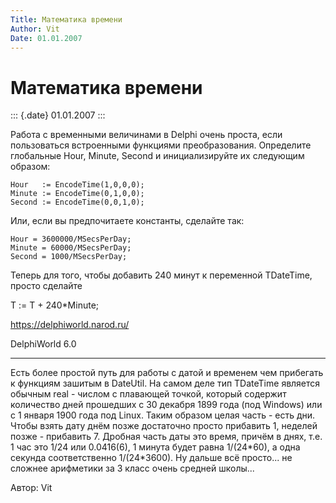 ```yaml
---
Title: Математика времени
Author: Vit
Date: 01.01.2007
---
```



Математика времени
==================

::: {.date}
01.01.2007
:::

Работа с временными величинами в Delphi очень проста, если пользоваться
встроенными функциями преобразования. Определите глобальные Hour,
Minute, Second и инициализируйте их следующим образом:

    Hour   := EncodeTime(1,0,0,0);
    Minute := EncodeTime(0,1,0,0);
    Second := EncodeTime(0,0,1,0);

Или, если вы предпочитаете константы, сделайте так:

    Hour = 3600000/MSecsPerDay;
    Minute = 60000/MSecsPerDay;
    Second = 1000/MSecsPerDay;

Теперь для того, чтобы добавить 240 минут к переменной TDateTime, просто
сделайте

T := T + 240\*Minute;

<https://delphiworld.narod.ru/>

DelphiWorld 6.0

 

 

------------------------------------------------------------------------

Есть более простой путь для работы с датой и временем чем прибегать к
функциям зашитым в DateUtil. На самом деле тип TDateTime является
обычным real - числом с плавающей точкой, который  содержит количество
дней прошедших с 30 декабря 1899 года (под Windows) или с 1 января 1900
года под Linux. Таким образом целая часть - есть дни. Чтобы взять дату
днём позже достаточно просто прибавить 1, неделей позже - прибавить 7.
Дробная часть даты это время, причём в днях, т.е. 1 час это 1/24 или
0.0416(6), 1 минута будет равна 1/(24\*60), а одна секунда
соответственно 1/(24\*3600). Ну дальше всё просто\... не сложнее
арифметики за 3 класс очень средней школы\...

Автор: Vit

 
